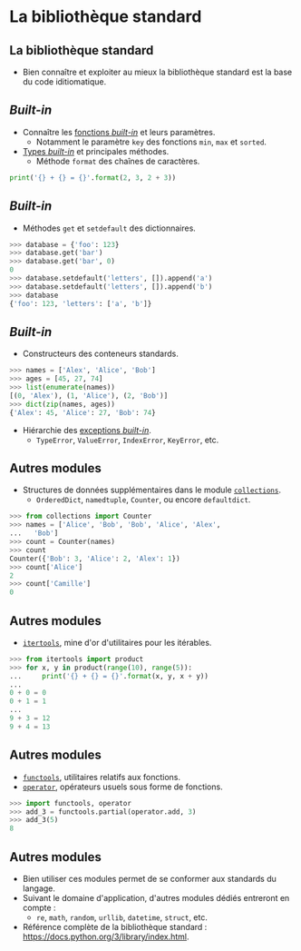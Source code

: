 # La bibliothèque standard

## La bibliothèque standard

* Bien connaître et exploiter au mieux la bibliothèque standard est la base du code iditiomatique.

## *Built-in*

* Connaître les [fonctions *built-in*](https://docs.python.org/3/library/functions.html) et leurs paramètres.
    * Notamment le paramètre `key` des fonctions `min`, `max` et `sorted`.
* [Types *built-in*](https://docs.python.org/3/library/stdtypes.html) et principales méthodes.
    * Méthode `format` des chaînes de caractères.

```python
print('{} + {} = {}'.format(2, 3, 2 + 3))
```

## *Built-in*

* Méthodes `get` et `setdefault` des dictionnaires.

```python
>>> database = {'foo': 123}
>>> database.get('bar')
>>> database.get('bar', 0)
0
>>> database.setdefault('letters', []).append('a')
>>> database.setdefault('letters', []).append('b')
>>> database
{'foo': 123, 'letters': ['a', 'b']}
```

## *Built-in*

* Constructeurs des conteneurs standards.

```python
>>> names = ['Alex', 'Alice', 'Bob']
>>> ages = [45, 27, 74]
>>> list(enumerate(names))
[(0, 'Alex'), (1, 'Alice'), (2, 'Bob')]
>>> dict(zip(names, ages))
{'Alex': 45, 'Alice': 27, 'Bob': 74}
```

* Hiérarchie des [exceptions *built-in*](https://docs.python.org/3/library/exceptions.html).
    * `TypeError`, `ValueError`, `IndexError`, `KeyError`, etc.

## Autres modules

* Structures de données supplémentaires dans le module [`collections`](https://docs.python.org/3/library/collections.html).
    * `OrderedDict`, `namedtuple`, `Counter`, ou encore `defaultdict`.

```python
>>> from collections import Counter
>>> names = ['Alice', 'Bob', 'Bob', 'Alice', 'Alex',
...   'Bob']
>>> count = Counter(names)
>>> count
Counter({'Bob': 3, 'Alice': 2, 'Alex': 1})
>>> count['Alice']
2
>>> count['Camille']
0
```

## Autres modules

* [`itertools`](https://docs.python.org/3/library/itertools.html), mine d'or d'utilitaires pour les itérables.

```python
>>> from itertools import product
>>> for x, y in product(range(10), range(5)):
...     print('{} + {} = {}'.format(x, y, x + y))
...
0 + 0 = 0
0 + 1 = 1
...
9 + 3 = 12
9 + 4 = 13
```

## Autres modules

* [`functools`](https://docs.python.org/3/library/functools.html), utilitaires relatifs aux fonctions.
* [`operator`](https://docs.python.org/3/library/operator.html), opérateurs usuels sous forme de fonctions.

```python
>>> import functools, operator
>>> add_3 = functools.partial(operator.add, 3)
>>> add_3(5)
8
```

## Autres modules

* Bien utiliser ces modules permet de se conformer aux standards du langage.
* Suivant le domaine d'application, d'autres modules dédiés entreront en compte :
    * `re`, `math`, `random`, `urllib`, `datetime`, `struct`, etc.
* Référence complète de la bibliothèque standard : <https://docs.python.org/3/library/index.html>.
